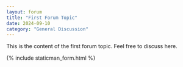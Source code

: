 ```yaml
---
layout: forum
title: "First Forum Topic"
date: 2024-09-10
category: "General Discussion"
---
```


This is the content of the first forum topic. Feel free to discuss here.

{% include staticman_form.html %}
